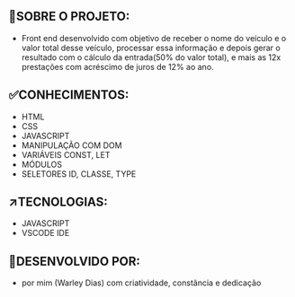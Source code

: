 ## 🎯SOBRE O PROJETO:
- Front end desenvolvido com objetivo de receber o nome do veículo e o valor total desse veículo, processar essa informação e depois gerar o resultado com o cálculo da entrada(50% do valor total), e mais as 12x prestações com acréscimo de juros de 12% ao ano.

## ✅CONHECIMENTOS:
- HTML
- CSS
- JAVASCRIPT
- MANIPULAÇÃO COM DOM
- VARIÁVEIS CONST, LET
- MÓDULOS
- SELETORES ID, CLASSE, TYPE

## ↗️TECNOLOGIAS: 
- JAVASCRIPT
- VSCODE IDE

## 🤚DESENVOLVIDO POR:
- por mim (Warley Dias) com criatividade, constância e dedicação
